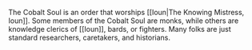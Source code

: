 The Cobalt Soul is an order that worships [[Ioun|The Knowing Mistress, Ioun]]. Some members of the Cobalt Soul are monks, while others are knowledge clerics of [[Ioun]], bards, or fighters. Many folks are just standard researchers, caretakers, and historians.